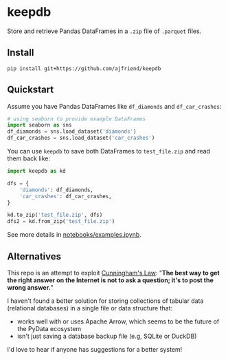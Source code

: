 # keepdb

Store and retrieve Pandas DataFrames in a `.zip` file of `.parquet` files.


## Install

```
pip install git+https://github.com/ajfriend/keepdb
```

## Quickstart

Assume you have Pandas DataFrames like `df_diamonds` and `df_car_crashes`:

```python
# using seaborn to provide example DataFrames
import seaborn as sns
df_diamonds = sns.load_dataset('diamonds')
df_car_crashes = sns.load_dataset('car_crashes')
```

You can use `keepdb` to save both DataFrames to `test_file.zip`
and read them back like:

```python
import keepdb as kd

dfs = {
    'diamonds': df_diamonds,
    'car_crashes': df_car_crashes,
}

kd.to_zip('test_file.zip', dfs)
dfs2 = kd.from_zip('test_file.zip')
```

See more details in [notebooks/examples.ipynb](notebooks/examples.ipynb).

## Alternatives

[Cunningham's Law]: https://en.wikipedia.org/wiki/Ward_Cunningham#%22Cunningham's_Law%22

This repo is an attempt to exploit
[Cunningham's Law]: "**The best way to get the right answer on the Internet
is not to ask a question; it's to post the wrong answer.**"

I haven't found a better solution for storing collections of tabular data
(relational databases) in a single file or data structure that:

- works well with or uses Apache Arrow, which seems to be the future of the PyData ecosystem
- isn't just saving a database backup file (e.g, SQLite or DuckDB)

I'd love to hear if anyone has suggestions for a better system!
